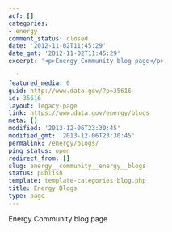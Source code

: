 ```yaml
---
acf: []
categories:
- energy
comment_status: closed
date: '2012-11-02T11:45:29'
date_gmt: '2012-11-02T11:45:29'
excerpt: '<p>Energy Community blog page</p>

  '
featured_media: 0
guid: http://www.data.gov/?p=35616
id: 35616
layout: legacy-page
link: https://www.data.gov/energy/blogs
meta: []
modified: '2013-12-06T23:30:45'
modified_gmt: '2013-12-06T23:30:45'
permalink: /energy/blogs/
ping_status: open
redirect_from: []
slug: energy__community__energy__blogs
status: publish
template: template-categories-blog.php
title: Energy Blogs
type: page
---
```

Energy Community blog page


